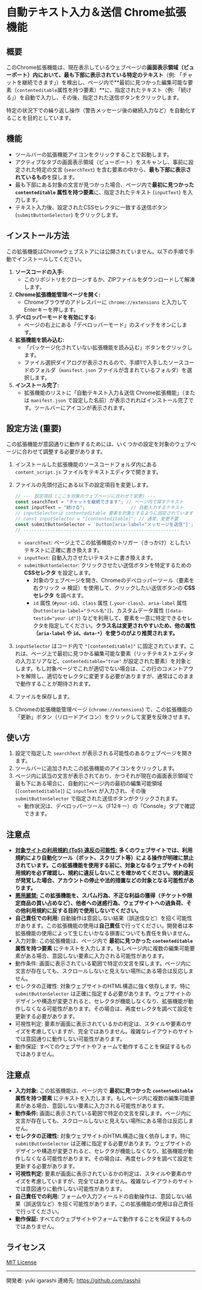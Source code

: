 # 自動テキスト入力＆送信 Chrome拡張機能

## 概要

このChrome拡張機能は、現在表示しているウェブページの**画面表示領域（ビューポート）内において、最も下部に表示されている特定のテキスト**（例: 「チャットを継続できます」）を検出し、ページ内で**最初に見つかった編集可能な要素（`contenteditable`属性を持つ要素）**に、指定されたテキスト（例: 「続ける」）を自動で入力し、その後、指定された送信ボタンをクリックします。

特定の状況下での繰り返し操作（警告メッセージ後の継続入力など）を自動化することを目的としています。

## 機能

* ツールバーの拡張機能アイコンをクリックすることで起動します。
* アクティブなタブの画面表示領域（ビューポート）をスキャンし、事前に設定された特定の文言 (`searchText`) を含む要素の中から、**最も下部に表示されているもの**を探します。
* 最も下部にある対象の文言が見つかった場合、ページ内で**最初に見つかった `contenteditable` 属性を持つ要素**に、指定されたテキスト (`inputText`) を入力します。
* テキスト入力後、設定されたCSSセレクタに一致する送信ボタン (`submitButtonSelector`) をクリックします。

## インストール方法

この拡張機能はChromeウェブストアには公開されていません。以下の手順で手動でインストールしてください。

1. **ソースコードの入手:**
    * このリポジトリをクローンするか、ZIPファイルをダウンロードして解凍します。
2. **Chrome拡張機能管理ページを開く:**
    * Chromeブラウザのアドレスバーに `chrome://extensions` と入力してEnterキーを押します。
3. **デベロッパーモードを有効にする:**
    * ページの右上にある「デベロッパーモード」のスイッチをオンにします。
4. **拡張機能を読み込む:**
    * 「パッケージ化されていない拡張機能を読み込む」ボタンをクリックします。
    * ファイル選択ダイアログが表示されるので、手順1で入手したソースコードのフォルダ（`manifest.json` ファイルが含まれているフォルダ）を選択します。
5. **インストール完了:**
    * 拡張機能のリストに「自動テキスト入力＆送信 Chrome拡張機能」（または `manifest.json` で設定した名前）が表示されればインストール完了です。ツールバーにアイコンが表示されます。

## 設定方法 (重要)

この拡張機能が意図通りに動作するためには、いくつかの設定を対象のウェブページに合わせて調整する必要があります。

1. インストールした拡張機能のソースコードフォルダ内にある `content_script.js` ファイルをテキストエディタで開きます。
2. ファイルの先頭付近にある以下の設定項目を変更します。

    ```javascript
    // --- 設定項目 (ここを対象のウェブページに合わせて変更) ---
    const searchText = "チャットを継続できます"; // ページ内で探すテキスト
    const inputText = "続ける";                 // 自動入力するテキスト
    // inputSelectorは contenteditable 要素を対象とするように固定されています
    // const inputSelector = "[contenteditable]"; // 通常、変更不要
    const submitButtonSelector = 'button[aria-label="メッセージを送信"]'; // 送信ボタンのCSSセレクタ
    // ----------------------------------------------------------
    ```

    * `searchText`: ページ上でこの拡張機能のトリガー（きっかけ）としたいテキストに正確に書き換えます。
    * `inputText`: 自動入力させたいテキストに書き換えます。
    * `submitButtonSelector`: クリックさせたい送信ボタンを特定するための **CSSセレクタ** を設定します。
        * 対象のウェブページを開き、Chromeのデベロッパーツール（要素を右クリック -> 検証）を使用して、クリックしたい送信ボタンの **CSSセレクタ** を調べます。
        * `id` 属性 (`#your-id`)、`class` 属性 (`.your-class`)、`aria-label` 属性 (`button[aria-label="ラベル名"]`)、カスタムデータ属性 (`[data-testid="your-id"]`) などを利用して、要素を一意に特定できるセレクタを指定してください。**クラス名は変更されやすいため、他の属性（`aria-label` や `id`、`data-*`）を使うのがより推奨されます。**

3. `inputSelector` はコード内で `"[contenteditable]"` に固定されています。これは、ページ上で最初に見つかる編集可能な要素（リッチテキストエディタの入力エリアなど、`contenteditable="true"` が設定された要素）を対象とします。もし対象ページでこれが適切でない場合は、この行のコメントアウトを解除し、適切なセレクタに変更する必要がありますが、通常はこのままで動作することが期待されます。
4. ファイルを保存します。
5. Chromeの拡張機能管理ページ (`chrome://extensions`) で、この拡張機能の「更新」ボタン（リロードアイコン）をクリックして変更を反映させます。

## 使い方

1. 設定で指定した `searchText` が表示される可能性のあるウェブページを開きます。
2. ツールバーに追加されたこの拡張機能のアイコンをクリックします。
3. ページ内に該当の文言が表示されており、かつそれが現在の画面表示領域で最も下にある場合に、自動的にページ内の最初の編集可能領域 (`[contenteditable]`) に `inputText` が入力され、その後 `submitButtonSelector` で指定された送信ボタンがクリックされます。
    * 動作状況は、デベロッパーツール（F12キー）の「Console」タブで確認できます。

## 注意点

* <ins>**対象サイトの利用規約 (ToS) 違反の可能性:**</ins> **多くのウェブサイトでは、利用規約により自動化ツール（ボット、スクリプト等）による操作が明確に禁止されています。この拡張機能を使用する前に、対象となるウェブサイトの利用規約を必ず確認し、規約に違反しないことを確かめてください。規約違反が発覚した場合、アカウントの停止や法的措置などの対象となる可能性があります。**
* <ins>**悪用厳禁:**</ins> **この拡張機能を、スパム行為、不正な利益の獲得（チケットや限定商品の買い占めなど）、他者への迷惑行為、ウェブサイトへの過負荷、その他利用規約に反する目的で使用しないでください。**
* **自己責任での利用:** 自動操作は意図しない結果（誤送信など）を招く可能性があります。この拡張機能の使用は**自己責任**で行ってください。開発者は本拡張機能の使用によって生じたいかなる損害についても責任を負いません。
* 入力対象: この拡張機能は、ページ内で **最初に見つかった `contenteditable` 属性を持つ要素** にテキストを入力します。もしページ内に複数の編集可能要素がある場合、意図しない要素に入力される可能性があります。
* 動作条件: 画面に表示されている範囲で特定の文言を探します。ページ内に文言が存在しても、スクロールしないと見えない場所にある場合は反応しません。
* セレクタの正確性: 対象ウェブサイトのHTML構造に強く依存します。特に `submitButtonSelector` は正確に指定する必要があります。ウェブサイトのデザインや構造が変更されると、セレクタが機能しなくなり、拡張機能が動作しなくなる可能性があります。その場合は、再度セレクタを調べて設定を更新する必要があります。
* 可視性判定: 要素が画面に表示されているかの判定は、スタイルや要素のサイズを考慮していますが、完全ではありません。複雑なレイアウトのサイトでは意図通りに動作しない可能性があります。
* 動作保証: すべてのウェブサイトやフォームで動作することを保証するものではありません。

## 注意点

* **入力対象:** この拡張機能は、ページ内で **最初に見つかった `contenteditable` 属性を持つ要素** にテキストを入力します。もしページ内に複数の編集可能要素がある場合、意図しない要素に入力される可能性があります。
* **動作条件:** 画面に表示されている範囲で特定の文言を探します。ページ内に文言が存在しても、スクロールしないと見えない場所にある場合は反応しません。
* **セレクタの正確性:** 対象ウェブサイトのHTML構造に強く依存します。特に `submitButtonSelector` は正確に指定する必要があります。ウェブサイトのデザインや構造が変更されると、セレクタが機能しなくなり、拡張機能が動作しなくなる可能性があります。その場合は、再度セレクタを調べて設定を更新する必要があります。
* **可視性判定:** 要素が画面に表示されているかの判定は、スタイルや要素のサイズを考慮していますが、完全ではありません。複雑なレイアウトのサイトでは意図通りに動作しない可能性があります。
* **自己責任での利用:** フォームや入力フィールドの自動操作は、意図しない結果（誤送信など）を招く可能性があります。この拡張機能の使用は自己責任で行ってください。
* **動作保証:** すべてのウェブサイトやフォームで動作することを保証するものではありません。

## ライセンス

[MIT License](LICENSE.txt)

---

開発者: yuki igarashi
連絡先: <https://github.com/rasshii>
